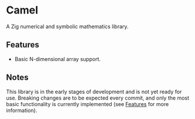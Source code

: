 # Camel

A Zig numerical and symbolic mathematics library.

## Features

- Basic N-dimensional array support.

## Notes

This library is in the early stages of development and is not yet ready for use. Breaking changes are to be expected every commit, and only the most basic functionality is currently implemented (see [Features](#features) for more information).
